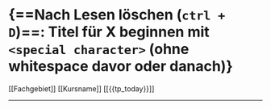 # {==Nach Lesen löschen (`ctrl + D`)==: Titel für X beginnen mit `<special character>` (ohne whitespace davor oder danach)}
[[Fachgebiet]] [[Kursname]] [[{{tp_today}}]]

---

